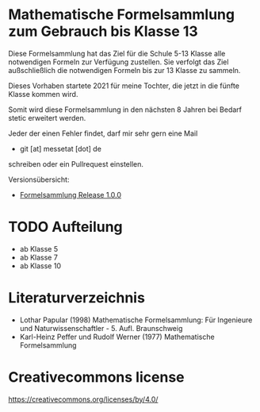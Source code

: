 # Mathematische Formelsammlung zum Gebrauch bis Klasse 13 
Diese Formelsammlung hat das Ziel für die Schule 5-13 Klasse alle notwendigen Formeln zur Verfügung zustellen.
Sie verfolgt das Ziel außschließlich die notwendigen Formeln bis zur 13 Klasse zu sammeln.

Dieses Vorhaben startete 2021 für meine Tochter, die jetzt in die fünfte Klasse kommen wird.

Somit wird diese Formelsammlung in den nächsten 8 Jahren bei Bedarf stetic erweitert werden.

Jeder der einen Fehler findet, darf mir sehr gern eine Mail 
- git [at] messetat [dot] de 

schreiben oder ein Pullrequest einstellen.

Versionsübersicht:
- [Formelsammlung Release 1.0.0 ](http://github.com/codirk/release/1.0.0/formelsammlung.pdf)

# TODO Aufteilung
- ab Klasse 5
- ab Klasse 7
- ab Klasse 10
 
# Literaturverzeichnis
- Lothar Papular (1998) Mathematische Formelsammlung: Für Ingenieure und Naturwissenschaftler - 5. Aufl. Braunschweig
- Karl-Heinz Peffer und Rudolf Werner (1977) Mathematische Formelsammlung 

# Creativecommons license
https://creativecommons.org/licenses/by/4.0/